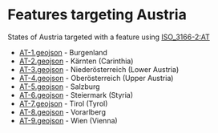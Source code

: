 # Features targeting Austria

States of Austria targeted with a feature using [ISO_3166-2:AT](https://en.wikipedia.org/wiki/ISO_3166-2:AT)

- [AT-1.geojson](https://location-conflation.com/?locationSet=%7B%22include%22%3A%5B%22at-1.geojson%22%5D%7D&referrer=nsi) - Burgenland
- [AT-2.geojson](https://location-conflation.com/?locationSet=%7B%22include%22%3A%5B%22at-2.geojson%22%5D%7D&referrer=nsi) - Kärnten (Carinthia)
- [AT-3.geojson](https://location-conflation.com/?locationSet=%7B%22include%22%3A%5B%22at-3.geojson%22%5D%7D&referrer=nsi) - Niederösterreich (Lower Austria)
- [AT-4.geojson](https://location-conflation.com/?locationSet=%7B%22include%22%3A%5B%22at-4.geojson%22%5D%7D&referrer=nsi) - Oberösterreich (Upper Austria)
- [AT-5.geojson](https://location-conflation.com/?locationSet=%7B%22include%22%3A%5B%22at-5.geojson%22%5D%7D&referrer=nsi) - Salzburg
- [AT-6.geojson](https://location-conflation.com/?locationSet=%7B%22include%22%3A%5B%22at-6.geojson%22%5D%7D&referrer=nsi) - Steiermark (Styria)
- [AT-7.geojson](https://location-conflation.com/?locationSet=%7B%22include%22%3A%5B%22at-7.geojson%22%5D%7D&referrer=nsi) - Tirol (Tyrol)
- [AT-8.geojson](https://location-conflation.com/?locationSet=%7B%22include%22%3A%5B%22at-8.geojson%22%5D%7D&referrer=nsi) - Vorarlberg
- [AT-9.geojson](https://location-conflation.com/?locationSet=%7B%22include%22%3A%5B%22at-9.geojson%22%5D%7D&referrer=nsi) - Wien (Vienna)
